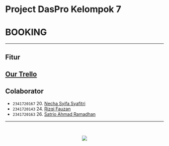 # Project DasPro Kelompok 7

# BOOKING
---
## Fitur
[Our Trello](https://trello.com/b/7oMdx6O8/daspro)
---
## Colaborator
- `2341720167` 20. [Necha Syifa Syafitri](https://github.com/nechasyifa)
- `2341720143` 24. [Rizqi Fauzan](https://github.com/Ruphasa)
- `2341720163` 26. [Satrio Ahmad Ramadhan](https://github.com/SatrioHubs)
---
<br/>
<p align="center">
<img src="https://contrib.rocks/image?repo=Ruphasa/Project-Booking-DasPro">
</p>
